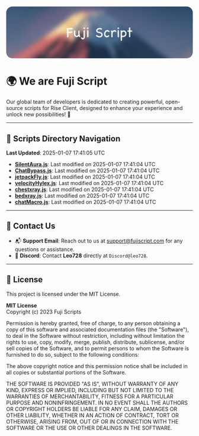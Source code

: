 ![Banner](.github/b.webp)

# 🌍 **We are Fuji Script**

Our global team of developers is dedicated to creating powerful, open-source scripts for Rise Client, designed to enhance your experience and unlock new possibilities! 🌟

---
<!-- SCRIPTS_NAVIGATION_START -->
## 📂 **Scripts Directory Navigation**

**Last Updated**: 2025-01-07 17:41:05 UTC

- **[SilentAura.js](scripts/SilentAura.js)**: Last modified on 2025-01-07 17:41:04 UTC
- **[ChatBypass.js](scripts/ChatBypass.js)**: Last modified on 2025-01-07 17:41:04 UTC
- **[jetpackFly.js](scripts/jetpackFly.js)**: Last modified on 2025-01-07 17:41:04 UTC
- **[velocityHylex.js](scripts/velocityHylex.js)**: Last modified on 2025-01-07 17:41:04 UTC
- **[chestxray.js](scripts/chestxray.js)**: Last modified on 2025-01-07 17:41:04 UTC
- **[bedxray.js](scripts/bedxray.js)**: Last modified on 2025-01-07 17:41:04 UTC
- **[chatMacro.js](scripts/chatMacro.js)**: Last modified on 2025-01-07 17:41:04 UTC

<!-- SCRIPTS_NAVIGATION_END -->

---

## 💬 **Contact Us**  
- 📬 **Support Email**: Reach out to us at [support@fujiscript.com](mailto:support@fujiscript.com) for any questions or assistance.  
- 💬 **Discord**: Contact **Leo728** directly at `Discord@leo728`.

---

## 📜 **License**

This project is licensed under the MIT License.  

**MIT License**  
Copyright (c) 2023 Fuji Scripts  

Permission is hereby granted, free of charge, to any person obtaining a copy of this software and associated documentation files (the "Software"), to deal in the Software without restriction, including without limitation the rights to use, copy, modify, merge, publish, distribute, sublicense, and/or sell copies of the Software, and to permit persons to whom the Software is furnished to do so, subject to the following conditions:  

The above copyright notice and this permission notice shall be included in all copies or substantial portions of the Software.  

THE SOFTWARE IS PROVIDED "AS IS", WITHOUT WARRANTY OF ANY KIND, EXPRESS OR IMPLIED, INCLUDING BUT NOT LIMITED TO THE WARRANTIES OF MERCHANTABILITY, FITNESS FOR A PARTICULAR PURPOSE AND NONINFRINGEMENT. IN NO EVENT SHALL THE AUTHORS OR COPYRIGHT HOLDERS BE LIABLE FOR ANY CLAIM, DAMAGES OR OTHER LIABILITY, WHETHER IN AN ACTION OF CONTRACT, TORT OR OTHERWISE, ARISING FROM, OUT OF OR IN CONNECTION WITH THE SOFTWARE OR THE USE OR OTHER DEALINGS IN THE SOFTWARE.  
